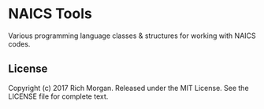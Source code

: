 # NAICS Tools
Various programming language classes &amp; structures for working with NAICS codes.

## License
Copyright (c) 2017 Rich Morgan.  Released under the MIT License.  See the LICENSE file for complete text.

